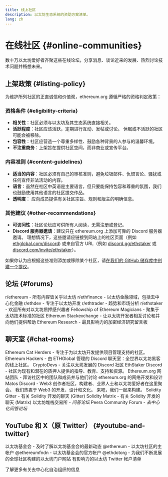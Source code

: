 ```yaml
---
title: 线上社区
description: 以太坊生态系统的资助方案清单。
lang: zh
---
```


# 在线社区 {#online-communities}

数十万以太坊爱好者齐聚这些在线论坛，分享消息、谈论近来的发展、热烈讨论技术问题并畅想未来。

## 上架政策 {#listing-policy}

为维护所列社区的正直诚信和价值观，ethereum.org 遵循严格的资格判定政策：

### 资格条件 {#eligibility-criteria}

- **相关性**：社区必须与以太坊及其生态系统直接相关。
- **活跃程度**：社区应该活跃，定期进行互动、发帖或讨论。 休眠或不活跃的社区可能会被移除。
- **包容性**：社区应营造一个尊重多样性、鼓励各种背景的人参与的温馨环境。
- **不注重商务**：上架旨在提供社区空间，而非商业或宣传平台。

### 内容准则 {#content-guidelines}

- **适当的内容**：社区必须有自己的审核准则，避免垃圾邮件、仇恨言论、骚扰或任何宣传非法活动的内容。
- **语言**：虽然在社区中英语是主要语言，但只要能保持包容和尊重的氛围，我们也鼓励使用其他语言的社区提交作品。
- **透明度**： 应向成员提供有关社区宗旨、规则和版主的明确信息。

### 其他建议 {#other-recommendations}

- **可访问性**：社区论坛应可供所有人阅读，无需注册或登记。
- **Discord 服务器邀请**：建议只在 ethereum.org 上添加可靠的 Discord 服务器邀请。 理想情况下，这些邀请应链接到网站上的社区页面（例如 [ethglobal.com/discord](https://ethglobal.com/discord)) 或来自官方 URL（例如 [discord.gg/ethstaker](https://discord.gg/ethstaker) 或 [discord.com/invite/ethstaker](https://discord.com/invite/ethstaker)）。

如果你认为应根据这些准则添加或移除某个社区，请[在我们的 GitHub 储存库中创建一个提议](https://github.com/ethereum/ethereum-org-website/issues)。


## 论坛 {#forums}

<SocialListItem socialIcon="reddit"><Link href="https://www.reddit.com/r/ethereum">r/ethereum</Link> - 所有内容皆关乎以太坊</SocialListItem>
<SocialListItem socialIcon="reddit"><Link href="https://www.reddit.com/r/ethfinance/">r/ethfinance</Link> - 以太坊金融领域，包括去中心化金融</SocialListItem>
<SocialListItem socialIcon="reddit"><Link href="https://www.reddit.com/r/ethdev/">r/ethdev</Link> - 专注于以太坊开发</SocialListItem>
<SocialListItem socialIcon="reddit"><Link href="https://www.reddit.com/r/ethtrader/">r/ethtrader</Link> - 趋势和市场分析</SocialListItem>
<SocialListItem socialIcon="reddit"><Link href="https://www.reddit.com/r/ethstaker/">r/ethstaker</Link> - 欢迎所有对以太坊质押感兴趣者</SocialListItem>
<SocialListItem socialIcon="webpage"><Link href="https://ethereum-magicians.org">Fellowship of Ethereum Magicians</Link> - 聚集于太坊技术标准的社区</SocialListItem>
<SocialListItem socialIcon="stackExchange"><Link href="https://ethereum.stackexchange.com">Ethereum Stackexchange</Link> - 让以太坊开发者相互讨论和并向他们提供帮助</SocialListItem>
<SocialListItem socialIcon="webpage"><Link href="https://ethresear.ch">Ethereum Research</Link> - 最具影响力的加密经济研究留言板</SocialListItem>

## 聊天室 {#chat-rooms}

<SocialListItem socialIcon="discord"><Link href="https://discord.com/invite/Nz6rtfJ8Cu">Ethereum Cat Herders</Link> - 专注于为以太坊开发提供项目管理支持的社区。</SocialListItem>
<SocialListItem socialIcon="discord"><Link href="https://ethglobal.com/discord">Ethereum Hackers</Link> - 由 ETHGlobal 管理的 Discord 聊天室：全世界以太坊黑客的线上社区。</SocialListItem>
<SocialListItem socialIcon="discord"><Link href="https://discord.gg/5W5tVb3">CryptoDevs</Link> - 关注以太坊发展的 Discord 社区</SocialListItem>
<SocialListItem socialIcon="discord"><Link href="https://discord.gg/ethstaker">EthStaker Discord</Link> - 社区为现有和潜在的质押人提供的指导、教育、支持和资源。</SocialListItem>
<SocialListItem socialIcon="discord"><Link href="https://discord.gg/ethereum-org">Ethereum.org 网站团队</Link> - 拜访社区中的团队和成员并与他们讨论 ethereum.org 的网络开发和设计</SocialListItem>
<SocialListItem socialIcon="discord"><Link href="https://discord.matos.club/">Matos Discord</Link> - Web3 创作者社区，构建者、业界人士和以太坊爱好者在这里聚会。 我们热衷于 Web3 的开发、设计和文化。 来吧，我们一起来构建。</SocialListItem>
<SocialListItem socialIcon="webpage"><Link href="https://gitter.im/ethereum/solidity">Solidity Gitter</Link> - 有关 Solidity 开发的聊天 (Gitter)</SocialListItem>
<SocialListItem socialIcon="webpage"><Link href="https://matrix.to/#/#ethereum_solidity:gitter.im">Solidity Matrix</Link> - 有关 Solidity 开发的聊天 (Matrix)</SocialListItem>
<SocialListItem socialIcon="webpage"><Link href="https://ethereum.stackexchange.com/">以太坊堆栈交易所</Link> *- 问答论坛*</SocialListItem>
<SocialListItem socialIcon="webpage"><Link href="https://app.peera.ai/">Peera Community Forum</Link> *- 去中心化问答论坛*</SocialListItem>

## YouTube 和 X（原 Twitter） {#youtube-and-twitter}

<SocialListItem socialIcon="youtube"><Link href="https://www.youtube.com/c/EthereumFoundation">以太坊基金会</Link> - 及时了解以太坊基金会的最新动态</SocialListItem>
<SocialListItem socialIcon="twitter"><Link href="https://x.com/ethereum">@ethereum</Link> - 以太坊社区的主帐户</SocialListItem>
<SocialListItem socialIcon="twitter"><Link href="https://x.com/ethereumfndn">@ethereumfndn</Link> - 以太坊基金会的官方帐户</SocialListItem>
<SocialListItem socialIcon="twitter"><Link href="https://x.com/ethdotorg">@ethdotorg</Link> - 为我们不断发展的全球社区构建的以太坊门户网站</SocialListItem>
<SocialListItem socialIcon="webpage"><Link href="https://hive.one/c/ethereum?page=1">有影响力的以太坊 Twitter 帐户清单</Link></SocialListItem>

<Divider />

<Callout emoji=":classical_building:" titleKey="page-community:page-community-daos-callout-title" descriptionKey="page-community:page-community-daos-callout-description">
  <div>
    <ButtonLink href="/community/get-involved/#decentralized-autonomous-organizations-daos">
      了解更多有关去中心化自治组织的信息
    </ButtonLink>
  </div>
</Callout>
